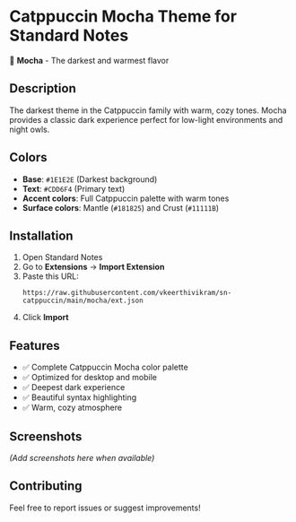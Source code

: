 # Catppuccin Mocha Theme for Standard Notes

🌙 **Mocha** - The darkest and warmest flavor

## Description
The darkest theme in the Catppuccin family with warm, cozy tones. Mocha provides a classic dark experience perfect for low-light environments and night owls.

## Colors
- **Base**: `#1E1E2E` (Darkest background)
- **Text**: `#CDD6F4` (Primary text)
- **Accent colors**: Full Catppuccin palette with warm tones
- **Surface colors**: Mantle (`#181825`) and Crust (`#11111B`)

## Installation
1. Open Standard Notes
2. Go to **Extensions** → **Import Extension**
3. Paste this URL:
   ```
   https://raw.githubusercontent.com/vkeerthivikram/sn-catppuccin/main/mocha/ext.json
   ```
4. Click **Import**

## Features
- ✅ Complete Catppuccin Mocha color palette
- ✅ Optimized for desktop and mobile
- ✅ Deepest dark experience
- ✅ Beautiful syntax highlighting
- ✅ Warm, cozy atmosphere

## Screenshots
*(Add screenshots here when available)*

## Contributing
Feel free to report issues or suggest improvements!


